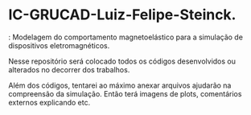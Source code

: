 # IC-GRUCAD-Luiz-Felipe-Steinck.

: Modelagem do comportamento magnetoelástico para a simulação de dispositivos eletromagnéticos.

Nesse repositório será colocado todos os códigos desenvolvidos ou alterados no decorrer dos trabalhos. 

Além dos códigos, tentarei ao máximo anexar arquivos ajudarão na compreensão da simulação. Então terá imagens de plots, comentários externos explicando etc.
